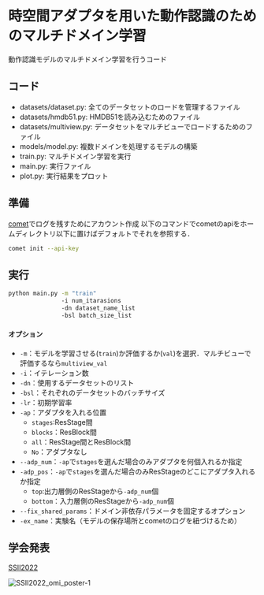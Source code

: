 # 時空間アダプタを用いた動作認識のためのマルチドメイン学習

動作認識モデルのマルチドメイン学習を行うコード

## コード

- datasets/dataset.py: 全てのデータセットのロードを管理するファイル
- datasets/hmdb51.py: HMDB51を読み込むためのファイル
- datasets/multiview.py: データセットをマルチビューでロードするためのファイル
- models/model.py: 複数ドメインを処理するモデルの構築
- train.py: マルチドメイン学習を実行
- main.py: 実行ファイル
- plot.py: 実行結果をプロット

## 準備
[comet](https://www.comet-ml.com/docs/)でログを残すためにアカウント作成
以下のコマンドでcometのapiをホームディレクトリ以下に置けばデフォルトでそれを参照する．
```bash
comet init --api-key
```

## 実行
```bash
python main.py -m "train"
               -i num_itarasions
               -dn dataset_name_list
               -bsl batch_size_list
```
#### オプション
- `-m`：モデルを学習させる(`train`)か評価するか(`val`)を選択．マルチビューで評価するなら`multiview_val`
- `-i`：イテレーション数
- `-dn`：使用するデータセットのリスト
- `-bsl`：それぞれのデータセットのバッチサイズ
- `-lr`：初期学習率
- `-ap`：アダプタを入れる位置
  - `stages`:ResStage間
  - `blocks`：ResBlock間
  - `all`：ResStage間とResBlock間
  - `No`：アダプタなし
- `--adp_num`：`-ap`で`stages`を選んだ場合のみアダプタを何個入れるか指定
- `-adp_pos`：`-ap`で`stages`を選んだ場合のみResStageのどこにアダプタ入れるか指定
  - `top`:出力層側のResStageから`-adp_num`個
  - `bottom`：入力層側のResStageから`-adp_num`個
- `--fix_shared_params`：ドメイン非依存パラメータを固定するオプション
- `-ex_name`：実験名（モデルの保存場所とcometのログを紐づけるため）


## 学会発表
[SSII2022](https://confit.atlas.jp/guide/event/ssii2022/subject/IS1-02/category?cryptoId=)

![SSII2022_omi_poster-1](https://user-images.githubusercontent.com/80406150/175548611-646b8328-db7c-478e-b43b-40ea7fb4c40e.png)